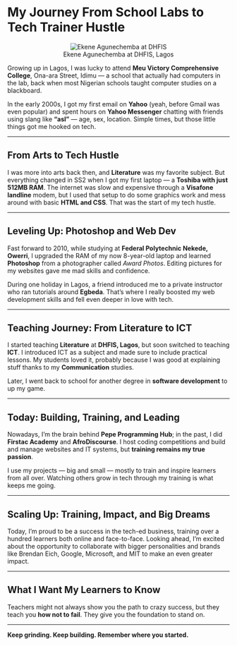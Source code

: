 # My Journey From School Labs to Tech Trainer Hustle

<center>
  <figure>
    <img src="https://agunechembaekene.wordpress.com/wp-content/uploads/2025/05/me-at-dhfis.jpg" alt="Ekene Agunechemba at DHFIS">
    <figcaption>Ekene Agunechemba at DHFIS, Lagos</figcaption>
  </figure>
</center>


Growing up in Lagos, I was lucky to attend **Meu Victory Comprehensive College**, Ona-ara Street, Idimu — a school that actually had computers in the lab, back when most Nigerian schools taught computer studies on a blackboard.

In the early 2000s, I got my first email on **Yahoo** (yeah, before Gmail was even popular) and spent hours on **Yahoo Messenger** chatting with friends using slang like **“asl”** — age, sex, location. Simple times, but those little things got me hooked on tech.

---

## From Arts to Tech Hustle

I was more into arts back then, and **Literature** was my favorite subject. But everything changed in SS2 when I got my first laptop — a **Toshiba with just 512MB RAM**. The internet was slow and expensive through a **Visafone landline** modem, but I used that setup to do some graphics work and mess around with basic **HTML and CSS**. That was the start of my tech hustle.

---

## Leveling Up: Photoshop and Web Dev

Fast forward to 2010, while studying at **Federal Polytechnic Nekede, Owerri**, I upgraded the RAM of my now 8-year-old laptop and learned **Photoshop** from a photographer called *Award Photos*. Editing pictures for my websites gave me mad skills and confidence.

During one holiday in Lagos, a friend introduced me to a private instructor who ran tutorials around **Egbeda**. That’s where I really boosted my web development skills and fell even deeper in love with tech.

---

## Teaching Journey: From Literature to ICT

I started teaching **Literature** at **DHFIS, Lagos**, but soon switched to teaching **ICT**. I introduced ICT as a subject and made sure to include practical lessons. My students loved it, probably because I was good at explaining stuff thanks to my **Communication** studies.

Later, I went back to school for another degree in **software development** to up my game.

---

## Today: Building, Training, and Leading

Nowadays, I’m the brain behind **Pepe Programming Hub**; in the past, I did **Firstac Academy** and **AfroDiscourse**. I host coding competitions and build and manage websites and IT systems, but **training remains my true passion**.

I use my projects — big and small — mostly to train and inspire learners from all over. Watching others grow in tech through my training is what keeps me going.

---

## Scaling Up: Training, Impact, and Big Dreams

Today, I’m proud to be a success in the tech-ed business, training over a hundred learners both online and face-to-face. Looking ahead, I’m excited about the opportunity to collaborate with bigger personalities and brands like Brendan Eich, Google, Microsoft, and MIT to make an even greater impact.


---

## What I Want My Learners to Know

Teachers might not always show you the path to crazy success, but they teach you **how not to fail**. They give you the foundation to stand on.

---

**Keep grinding. Keep building. Remember where you started.**